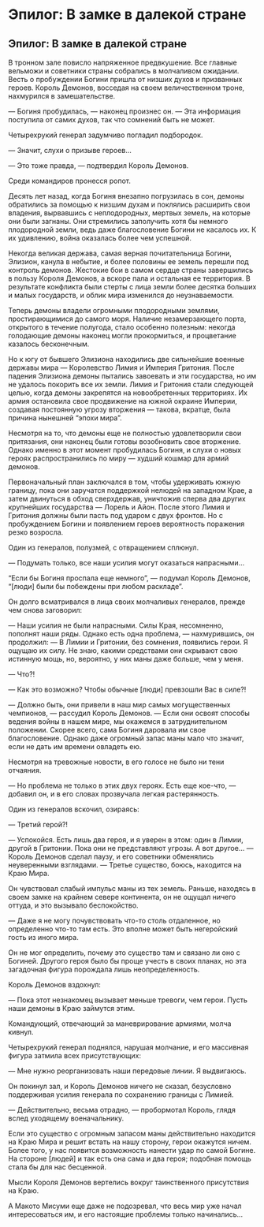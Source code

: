 # Эпилог: В замке в далекой стране

## Эпилог: В замке в далекой стране

В тронном зале повисло напряженное предвкушение. Все главные вельможи и советники страны собрались в молчаливом ожидании. Весть о пробуждении Богини пришла от низших духов и призванных героев. Король Демонов, восседая на своем величественном троне, нахмурился в замешательстве.

— Богиня пробудилась, — наконец произнес он. — Эта информация поступила от самих духов, так что сомнений быть не может.

Четырехрукий генерал задумчиво погладил подбородок.

— Значит, слухи о призыве героев...

— Это тоже правда, — подтвердил Король Демонов.

Среди командиров пронесся ропот.

Десять лет назад, когда Богиня внезапно погрузилась в сон, демоны обратились за помощью к низшим духам и поклялись расширить свои владения, вырвавшись с неплодородных, мертвых земель, на которые они были загнаны. Они стремились заполучить хотя бы немного плодородной земли, ведь даже благословение Богини не касалось их. К их удивлению, война оказалась более чем успешной.

Некогда великая держава, самая верная почитательница Богини, Элизион, канула в небытие, и более половины ее земель перешли под контроль демонов. Жестокие бои в самом сердце страны завершились в пользу Короля Демонов, а вскоре пала и остальная ее территория. В результате конфликта были стерты с лица земли более десятка больших и малых государств, и облик мира изменился до неузнаваемости.

Теперь демоны владели огромными плодородными землями, простирающимися до самого моря. Наличие незамерзающего порта, открытого в течение полугода, стало особенно полезным: некогда голодающие демоны наконец могли прокормиться, и процветание казалось бесконечным.

Но к югу от бывшего Элизиона находились две сильнейшие военные державы мира — Королевство Лимия и Империя Гритония. После падения Элизиона демоны пытались завоевать и эти государства, но им не удалось покорить все их земли. Лимия и Гритония стали следующей целью, когда демоны закрепятся на новообретенных территориях. Их армия остановила свое продвижение на южной окраине Империи, создавая постоянную угрозу вторжения — такова, вкратце, была причина нынешней “эпохи мира”.

Несмотря на то, что демоны еще не полностью удовлетворили свои притязания, они наконец были готовы возобновить свое вторжение. Однако именно в этот момент пробудилась Богиня, и слухи о новых героях распространились по миру — худший кошмар для армий демонов.

Первоначальный план заключался в том, чтобы удерживать южную границу, пока они заручатся поддержкой нелюдей на западном Крае, а затем двинуться в обход сверхдержав, уничтожив сперва два других крупнейших государства — Лорель и Айон. После этого Лимия и Гритония должны были пасть под ударом с двух фронтов. Но с пробуждением Богини и появлением героев вероятность поражения резко возросла.

Один из генералов, полузмей, с отвращением сплюнул.

— Подумать только, все наши усилия могут оказаться напрасными...

“Если бы Богиня проспала еще немного”, — подумал Король Демонов, “[люди] были бы побеждены при любом раскладе”.

Он долго всматривался в лица своих молчаливых генералов, прежде чем снова заговорил:

— Наши усилия не были напрасными. Силы Края, несомненно, пополнят наши ряды. Однако есть одна проблема, — нахмурившись, он продолжил: — В Лимии и Гритонии, без сомнения, появились герои. Я ощущаю их силу. Не знаю, какими средствами они скрывают свою истинную мощь, но, вероятно, у них маны даже больше, чем у меня.

— Что?!

— Как это возможно? Чтобы обычные [люди] превзошли Вас в силе?!

— Должно быть, они привели в наш мир самых могущественных чемпионов, — рассудил Король Демонов. — Если они освоят способы ведения войны в нашем мире, мы окажемся в затруднительном положении. Скорее всего, сама Богиня даровала им свое благословение. Однако даже огромный запас маны мало что значит, если не дать им времени овладеть ею.

Несмотря на тревожные новости, в его голосе не было ни тени отчаяния.

— Но проблема не только в этих двух героях. Есть еще кое-что, — добавил он, и в его словах прозвучала легкая растерянность.

Один из генералов вскочил, озираясь:

— Третий герой?!

— Успокойся. Есть лишь два героя, и я уверен в этом: один в Лимии, другой в Гритонии. Пока они не представляют угрозы. А вот другое... — Король Демонов сделал паузу, и его советники обменялись неуверенными взглядами. — Третье существо, боюсь, находится на Краю Мира.

Он чувствовал слабый импульс маны из тех земель. Раньше, находясь в своем замке на крайнем севере континента, он не ощущал ничего оттуда, и это вызывало беспокойство.

— Даже я не могу почувствовать что-то столь отдаленное, но определенно что-то там есть. Это вполне может быть негеройский гость из иного мира.

Он не мог определить, почему это существо там и связано ли оно с Богиней. Другого героя было бы проще учесть в своих планах, но эта загадочная фигура порождала лишь неопределенность.

Король Демонов вздохнул:

— Пока этот незнакомец вызывает меньше тревоги, чем герои. Пусть наши демоны в Краю займутся этим.

Командующий, отвечающий за маневрирование армиями, молча кивнул.

Четырехрукий генерал поднялся, нарушая молчание, и его массивная фигура затмила всех присутствующих:

— Мне нужно реорганизовать наши передовые линии. Я выдвигаюсь.

Он покинул зал, и Король Демонов ничего не сказал, безусловно поддерживая усилия генерала по сохранению границы с Лимией.

— Действительно, весьма отрадно, — пробормотал Король, глядя вслед уходящему военачальнику.

Если это существо с огромным запасом маны действительно находится на Краю Мира и решит встать на нашу сторону, герои окажутся ничем. Более того, у нас появится возможность нанести удар по самой Богине. На стороне [людей] и так есть она сама и два героя; подобная помощь стала бы для нас бесценной.

Мысли Короля Демонов вертелись вокруг таинственного присутствия на Краю.

А Макото Мисуми еще даже не подозревал, что весь мир уже начал интересоваться им, и его настоящие проблемы только начинались...